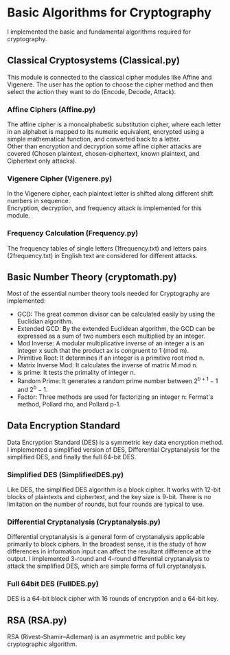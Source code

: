 # Basic Algorithms for Cryptography

I implemented the basic and fundamental algorithms required for cryptography.

## Classical Cryptosystems (Classical.py)
This module is connected to the classical cipher modules like Affine and Vigenere. The user has the option to choose the cipher method and then select the action they want to do (Encode, Decode, Attack).

### Affine Ciphers (Affine.py)
The affine cipher is a monoalphabetic substitution cipher, where each letter in an alphabet is mapped to its numeric equivalent, encrypted using a simple mathematical function, and converted back to a letter.  
Other than encryption and decryption some affine cipher attacks are covered (Chosen plaintext, chosen-ciphertext, known plaintext, and Ciphertext only attacks).
 
### Vigenere Cipher (Vigenere.py)
In the Vigenere cipher, each plaintext letter is shifted along different shift numbers in sequence.  
Encryption, decryption, and frequency attack is implemented for this module.

### Frequency Calculation (Frequency.py)
The frequency tables of single letters (1frequency.txt) and letters pairs (2frequency.txt) in English text are considered for different attacks.

## Basic Number Theory (cryptomath.py)
Most of the essential number theory tools needed for Cryptography are implemented:
- GCD: The great common divisor can be calculated easily by using the Euclidian algorithm. 
- Extended GCD: By the extended Euclidean algorithm, the GCD can be expressed as a sum of two numbers each multiplied by an integer. 
- Mod Inverse: A modular multiplicative inverse of an integer a is an integer x such that the product ax is congruent to 1 (mod m). 
- Primitive Root: It determines if an integer is a primitive root mod n.
- Matrix Inverse Mod: It calculates the inverse of matrix M mod n.
- is prime: It tests the primality of integer n. 
- Random Prime: It generates a random prime number between $2^{b+1}-1$ and $2^b-1$.
- Factor: Three methods are used for factorizing an integer n: Fermat's method, Pollard rho, and Pollard p-1.

## Data Encryption Standard
Data Encryption Standard (DES) is a symmetric key data encryption method. I implemented a simplified version of DES, Differential Cryptanalysis for the simplified DES, and finally the full 64-bit DES.

### Simplified DES (SimplifiedDES.py)
Like DES, the simplified DES algorithm is a block cipher. It works with 12-bit blocks of plaintexts and ciphertext, and the key size is 9-bit. There is no limitation on the number of rounds, but four rounds are typical to use.

### Differential Cryptanalysis (Cryptanalysis.py)
Differential cryptanalysis is a general form of cryptanalysis applicable primarily to block ciphers. In the broadest sense, it is the study of how differences in information input can affect the resultant difference at the output. I implemented 3-round and 4-round differential cryptanalysis to attack the simplified DES, which are simple forms of full cryptanalysis. 

### Full 64bit DES (FullDES.py)
DES is a 64-bit block cipher with 16 rounds of encryption and a 64-bit key. 

## RSA (RSA.py) 
RSA (Rivest–Shamir–Adleman) is an asymmetric and public key cryptographic algorithm. 


